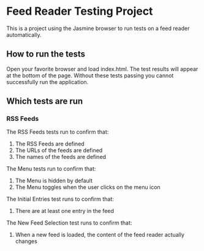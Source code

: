# Feed Reader Testing Project

This is a project using the Jasmine browser to run tests on a feed reader automatically.


## How to run the tests

Open your favorite browser and load index.html. The test results will appear at the bottom of the page. Without these tests passing you cannot successfully run the application.

## Which tests are run

### RSS Feeds

The RSS Feeds tests run to confirm that:
1. The RSS Feeds are defined
2. The URLs of the feeds are defined
3. The names of the feeds are defined

The Menu tests run to confirm that:
1. The Menu is hidden by default
2. The Menu toggles when the user clicks on the menu icon

The Initial Entries test runs to confirm that:
1. There are at least one entry in the feed

The New Feed Selection test runs to confirm that:
1. When a new feed is loaded, the content of the feed reader actually changes

